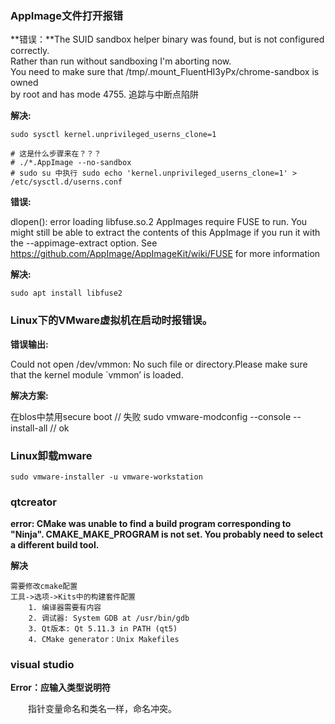 ### AppImage文件打开报错

**错误：**The SUID sandbox helper binary was found, but is not configured correctly. \
        Rather than run without sandboxing I'm aborting now. \
        You need to make sure that /tmp/.mount_FluentHI3yPx/chrome-sandbox is owned \
        by root and has mode 4755.
       追踪与中断点陷阱
    
**解决:**

```        
sudo sysctl kernel.unprivileged_userns_clone=1

# 这是什么步骤来在？？？
# ./*.AppImage --no-sandbox
# sudo su 中执行 sudo echo 'kernel.unprivileged_userns_clone=1' > /etc/sysctl.d/userns.conf
```

**错误:**

dlopen(): error loading libfuse.so.2
    AppImages require FUSE to run. 
    You might still be able to extract the contents of this AppImage 
    if you run it with the --appimage-extract option. 
    See https://github.com/AppImage/AppImageKit/wiki/FUSE 
    for more information

**解决:**

```
sudo apt install libfuse2
```

### Linux下的VMware虚拟机在启动时报错误。
    
**错误输出:** 

Could not open /dev/vmmon: No such file or directory.Please make sure that the kernel module `vmmon’ is loaded.

**解决方案:**
    
在blos中禁用secure boot               // 失败
sudo vmware-modconfig --console --install-all   // ok

### Linux卸载mware
    
```
sudo vmware-installer -u vmware-workstation
```

### qtcreator  

**error: CMake was unable to find a build program corresponding to "Ninja". CMAKE_MAKE_PROGRAM is not set. You probably need to select a different build tool.**

**解决**

    需要修改cmake配置
    工具->选项->Kits中的构建套件配置
        1. 编译器需要有内容
        2. 调试器: System GDB at /usr/bin/gdb
        3. Qt版本: Qt 5.11.3 in PATH (qt5)
        4. CMake generator：Unix Makefiles
        
### visual studio

**Error：应输入类型说明符**

&emsp;&emsp;指针变量命名和类名一样，命名冲突。
